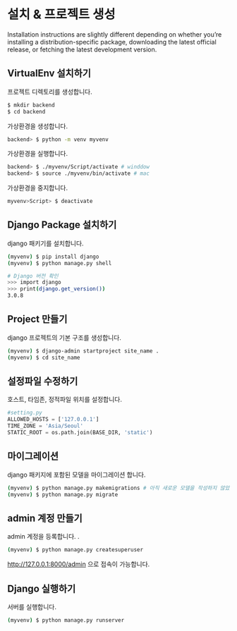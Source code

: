 # 설치 & 프로젝트 생성

Installation instructions are slightly different depending on whether you’re installing a distribution-specific package, downloading the latest official release, or fetching the latest development version.

## VirtualEnv 설치하기

프로젝트 디렉토리를 생성합니다.

```bash
$ mkdir backend
$ cd backend
```

가상환경을 생성합니다.

```bash
backend> $ python -m venv myvenv
```

가상환경을 실행합니다.

```bash
backend> $ ./myvenv/Script/activate # winddow
backend> $ source ./myvenv/bin/activate # mac
```

가상환경을 중지합니다.

```bash
myvenv>Script> $ deactivate
```

## Django Package 설치하기

django 패키기를 설치합니다.

```bash
(myvenv) $ pip install django
(myvenv) $ python manage.py shell

# Django 버전 확인
>>> import django
>>> print(django.get_version())
3.0.8

```

## Project 만들기

django 프로젝트의 기본 구조를 생성합니다.

```bash
(myvenv) $ django-admin startproject site_name .
(myvenv) $ cd site_name
```

## 설정파일 수정하기

호스트, 타임존, 정적파일 위치를 설정합니다.

```python
#setting.py
ALLOWED_HOSTS = ['127.0.0.1']
TIME_ZONE = 'Asia/Seoul'
STATIC_ROOT = os.path.join(BASE_DIR, 'static')
```

## 마이그레이션

django 패키지에 포함된 모델을 마이그레이션 합니다.

```bash
(myvenv) $ python manage.py makemigrations # 아직 새로운 모델을 작성하지 않았다면 실행하지 않아도 됨.
(myvenv) $ python manage.py migrate
```

## admin 계정 만들기

admin 계정을 등록합니다. .

```bash
(myvenv) $ python manage.py createsuperuser
```

http://127.0.0.1:8000/admin 으로 접속이 가능합니다.

## Django 실행하기

서버를 실행합니다.

```bash
(myvenv) $ python manage.py runserver
```
